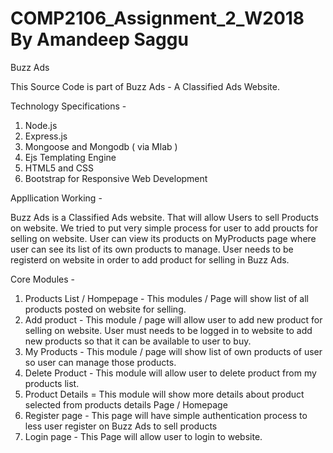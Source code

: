 # COMP2106_Assignment_2_W2018 By Amandeep Saggu

Buzz Ads

This Source Code is part of Buzz Ads - A Classified Ads Website. 

Technology Specifications - 

1. Node.js
2. Express.js
3. Mongoose and Mongodb ( via Mlab )
4. Ejs Templating Engine
5. HTML5 and CSS
6. Bootstrap for Responsive Web Development

Appllication Working -

Buzz Ads is a Classified Ads website. That will allow Users to sell Products on website. We tried to put very simple process for user to add proucts for selling on website. User can view its products on MyProducts page where user can see its list of its own products to manage. User needs to be registerd on website in order to add product for selling in Buzz Ads.  

Core Modules - 
1. Products List / Hompepage - This modules / Page will show list of all products posted on website for selling.
2. Add product - This module / page will allow user to add new product for selling on website. User must needs to be logged in to website to add new products so that it can be available to user to buy.
3. My Products - This module / page will show list of own products of user so user can manage those products.
4. Delete Product - This module will allow user to delete product from my products list.
5. Product Details = This module will show more details about product selected from products details Page / Homepage
6. Register page - This page will have simple authentication process to less user register on Buzz Ads to sell products
7. Login page - This Page will allow user to login to website.
